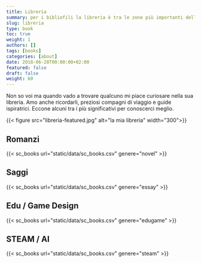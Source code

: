 ```yaml
---
title: Libreria
summary: per i bibliofili la libreria è tra le zone più importanti della casa
slug: libreria
type: book
toc: true
weight: 1
authors: []
tags: [books]
categories: [about]
date: 2018-06-28T00:00:00+02:00
featured: false
draft: false
weight: 60
---
```

Non so voi ma quando vado a trovare qualcuno mi piace curiosare nella sua libreria. Amo anche ricordarli, preziosi compagni di viaggio e guide ispiratrici. Eccone alcuni tra i più significativi per conoscerci meglio.

{{< figure src="libreria-featured.jpg" alt="la mia libreria" width="300">}}

## Romanzi
{{< sc_books url="static/data/sc_books.csv" genere="novel" >}}

## Saggi
{{< sc_books url="static/data/sc_books.csv" genere="essay" >}}

## Edu / Game Design
{{< sc_books url="static/data/sc_books.csv" genere="edugame" >}}

## STEAM / AI
{{< sc_books url="static/data/sc_books.csv" genere="steam" >}}
